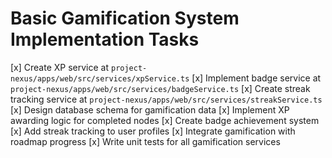 # Basic Gamification System Implementation Tasks

[x] Create XP service at `project-nexus/apps/web/src/services/xpService.ts`
[x] Implement badge service at `project-nexus/apps/web/src/services/badgeService.ts`
[x] Create streak tracking service at `project-nexus/apps/web/src/services/streakService.ts`
[x] Design database schema for gamification data
[x] Implement XP awarding logic for completed nodes
[x] Create badge achievement system
[x] Add streak tracking to user profiles
[x] Integrate gamification with roadmap progress
[x] Write unit tests for all gamification services